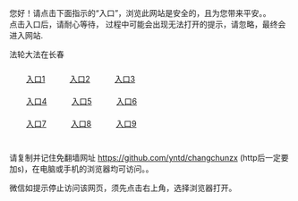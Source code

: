 您好！请点击下面指示的“入口”，浏览此网站是安全的，且为您带来平安。。 <br/>
点击入口后，请耐心等待， 过程中可能会出现无法打开的提示，请忽略，最终会进入网站. </br>

法轮大法在长春<br/>
<div style="padding:10px"><a style="margin:20px" target="_blank" href="https://djsxpj0mnc5hr.cloudfront.net/2Qpsp?hxwjrhc" id="ccLink1" rel="nofollow">入口1</a> <a target="_blank" style="margin:20px" href="https://dpi7xb3nsoz6q.cloudfront.net/2Qpsp?hixzlp" id="ccLink2" rel="nofollow">入口2</a> <a style="margin:20px" target="_blank" href="https://d1o20062x4rrgj.cloudfront.net/2Qpsp?unoeoik" id="ccLink3" rel="nofollow">入口3</a></div>

<div style="padding:10px" ><a style="margin:20px" target="_blank" href="https://djsxpj0mnc5hr.cloudfront.net/2Qpsp?hxwjrhc" id="ccLink4" rel="nofollow">入口4</a> <a style="margin:20px" href="https://dpi7xb3nsoz6q.cloudfront.net/2Qpsp?hixzlp" target="_blank" id="ccLink5" rel="nofollow">入口5</a> <a style="margin:20px" href="https://d1o20062x4rrgj.cloudfront.net/2Qpsp?unoeoik" target="_blank" id="ccLink6" rel="nofollow">入口6</a></div>

<div style="padding:10px"><a style="margin:20px" target="_blank" href="https://djsxpj0mnc5hr.cloudfront.net/2Qpsp?hxwjrhc" id="ccLink7" rel="nofollow">入口7</a> <a style="margin:20px" href="https://dpi7xb3nsoz6q.cloudfront.net/2Qpsp?hixzlp" target="_blank" id="ccLink8" rel="nofollow">入口8</a> <a style="margin:20px" target="_blank" href="https://d1o20062x4rrgj.cloudfront.net/2Qpsp?unoeoik" id="ccLink9" rel="nofollow">入口9</a></div>

<br/>



请复制并记住免翻墙网址 https://github.com/yntd/changchunzx (http后一定要加s)，在电脑或手机的浏览器均可访问。。<br/>

微信如提示停止访问该网页，须先点击右上角，选择浏览器打开。
